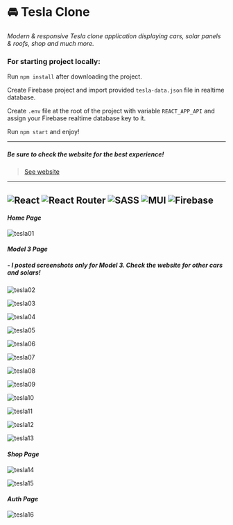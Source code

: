 # 🚘 Tesla Clone

_Modern & responsive Tesla clone application displaying cars, solar panels & roofs, shop and much more._

### For starting project locally:

Run `npm install` after downloading the project.

Create Firebase project and import provided `tesla-data.json` file in realtime database.

Create `.env` file at the root of the project with variable `REACT_APP_API` and assign your Firebase realtime database key to it.

Run `npm start` and enjoy!

---

##### Be sure to check the website for the best experience!
> [See website](https://tesla-cars-clone.web.app/)
---

![React](https://img.shields.io/badge/react-%2320232a.svg?style=for-the-badge&logo=react&logoColor=%2361DAFB)
![React Router](https://img.shields.io/badge/React_Router-CA4245?style=for-the-badge&logo=react-router&logoColor=white)
![SASS](https://img.shields.io/badge/SASS-hotpink.svg?style=for-the-badge&logo=SASS&logoColor=white)
![MUI](https://img.shields.io/badge/MUI-%230081CB.svg?style=for-the-badge&logo=mui&logoColor=white)
![Firebase](https://img.shields.io/badge/firebase-%23039BE5.svg?style=for-the-badge&logo=firebase)
---

#### *Home Page*

![tesla01](https://user-images.githubusercontent.com/46372998/178103062-0afc76a2-0453-461a-a16f-17c237cd6058.png)

#### *Model 3 Page* 
##### - I posted screenshots only for Model 3. Check the website for other cars and solars! 

![tesla02](https://user-images.githubusercontent.com/46372998/178103063-9651700c-7e34-4a86-8bae-efadcaec8113.png)

![tesla03](https://user-images.githubusercontent.com/46372998/178103064-afb374c5-ab2b-4e33-928c-176458eccf09.png)

![tesla04](https://user-images.githubusercontent.com/46372998/178103065-abacc4f3-6134-4559-9feb-581a1d75b536.png)

![tesla05](https://user-images.githubusercontent.com/46372998/178103066-4fdb66f1-312e-475c-8a41-19c74cdd5ca2.png)

![tesla06](https://user-images.githubusercontent.com/46372998/178103067-227bff2d-ac7c-4499-9603-499af6ed203a.png)

![tesla07](https://user-images.githubusercontent.com/46372998/178103068-89a8f373-1918-46d0-a9eb-38044827c9c1.png)

![tesla08](https://user-images.githubusercontent.com/46372998/178103069-dc4398a3-3aec-4af3-ba78-7460f830bc8e.png)

![tesla09](https://user-images.githubusercontent.com/46372998/178103070-6a25cfb2-99cd-43d9-9edc-babbe83346dd.png)

![tesla10](https://user-images.githubusercontent.com/46372998/178103071-02ab93b1-0692-4d23-bb41-67a5db3c3eae.png)

![tesla11](https://user-images.githubusercontent.com/46372998/178103072-ea6b26b1-1a76-4702-81c0-59f09337a659.png)

![tesla12](https://user-images.githubusercontent.com/46372998/178103073-7f5df7ff-3604-45ee-b544-7cbfac9040e8.png)

![tesla13](https://user-images.githubusercontent.com/46372998/178103074-9e5ec24e-dd5c-4085-a09d-ec0b2f6e2c55.png)

#### *Shop Page*

![tesla14](https://user-images.githubusercontent.com/46372998/178103076-6f5cb9d4-8b24-4728-aede-73628f37b100.png)

![tesla15](https://user-images.githubusercontent.com/46372998/178103077-274b9bee-5297-4d2d-be15-fdf00a3896d4.png)

#### *Auth Page*

![tesla16](https://user-images.githubusercontent.com/46372998/178103078-d91b9bff-6cfc-4da2-8e8b-8b3300ad6f8d.png)

